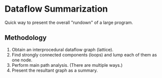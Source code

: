 # Dataflow Summarization

Quick way to present the overall "rundown" of a large program.

## Methodology

 1. Obtain an interprocedural dataflow graph (lattice).
 2. Find strongly connected components (loops) and lump each of them as one node.
 3. Perform main path analysis. (There are multiple ways.)
 4. Present the resultant graph as a summary.
